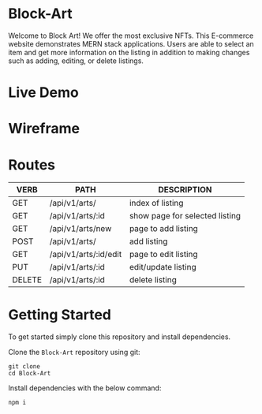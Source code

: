 # Block-Art
Welcome to Block Art! We offer the most exclusive NFTs. This E-commerce website demonstrates MERN stack applications. Users are able to select an item and get more information on the listing in addition to making changes such as adding, editing, or delete listings.

# Live Demo

# Wireframe

# Routes

VERB 		 | 		  PATH 		 |  	 DESCRIPTION
------------ | ------------- | -------------------
GET | /api/v1/arts/ | index of listing |
GET | /api/v1/arts/:id | show page for selected listing |
GET | /api/v1/arts/new | page to add listing |
POST | /api/v1/arts/ | add listing |
GET | /api/v1/arts/:id/edit | page to edit listing |
PUT | /api/v1/arts/:id | edit/update listing |
DELETE | /api/v1/arts/:id | delete listing |

# Getting Started

To get started simply clone this repository and install dependencies.

Clone the `Block-Art` repository using git: 
```
git clone 
cd Block-Art
```

Install dependencies with the below command: 
```
npm i
```


